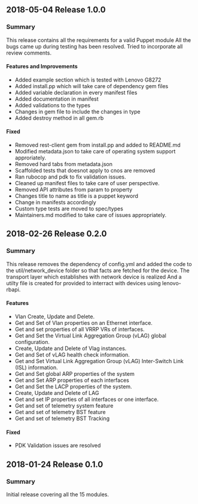 ## 2018-05-04 Release 1.0.0

### Summary
This release contains all the requirements for a valid Puppet module
All the bugs came up during testing has been resolved.
Tried to incorporate all review comments.

#### Features and Improvements
- Added example section which is tested with Lenovo G8272
- Added install.pp which will take care of dependency gem files
- Added variable declaration in every manifest files
- Added documentation in manifest
- Added validations to the types
- Changes in gem file to include the changes in type
- Added destroy method in all gem.rb

#### Fixed
- Removed rest-client gem from install.pp and added to README.md
- Modified metadata.json to take care of operating system support approriately.
- Removed hard tabs from metadata.json
- Scaffolded tests that doesnot apply to cnos are removed
- Ran rubocop and pdk to fix validation issues.
- Cleaned up manifest files to take care of user perspective.
- Removed API attributes from param to property
- Changes title to name as title is a puppet keyword
- Change in manifests accordingly
- Custom type tests are moved to spec/types
- Maintainers.md modified to take care of issues appropriately.

## 2018-02-26 Release 0.2.0

### Summary
This release removes the dependency of config.yml and added the code to the 
util/network_device folder so that facts are fetched for the device.
The transport layer which establishes with network device is realized
And a utilty file is created for provided to interract with devices using lenovo-rbapi.

#### Features
- Vlan Create, Update and Delete.
- Get and Set of Vlan properties on an Ethernet interface.
- Get and set properties of all VRRP VRs of interfaces.
- Get and Set the Virtual Link Aggregation Group (vLAG) global configuration.
- Create, Update and Delete of Vlag instances.
- Get and Set of vLAG health check information.
- Get and Set Virtual Link Aggregation Group (vLAG) Inter-Switch Link (ISL) information.
- Get and Set global ARP properties of the system
- Get and Set ARP properties of each interfaces
- Get and Set the LACP properties of the system.
- Create, Update and Delete of LAG
- Get and set IP properties of all interfaces or one interface.
- Get and set of telemetry system feature
- Get and set of telemetry BST feature
- Get and set of telemetry BST Tracking

#### Fixed
- PDK Validation issues are resolved

## 2018-01-24 Release 0.1.0

### Summary
Initial release covering all the 15 modules.

